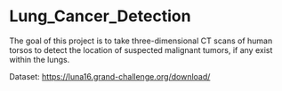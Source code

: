 # Lung_Cancer_Detection

The goal of this project is to take three-dimensional CT scans of human torsos 
to detect the location of suspected malignant tumors, if any exist within the lungs.

Dataset: https://luna16.grand-challenge.org/download/
